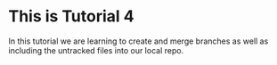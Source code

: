 # This is Tutorial 4

In
this tutorial we are learning to create and merge branches as well as including the untracked files into
our local repo.